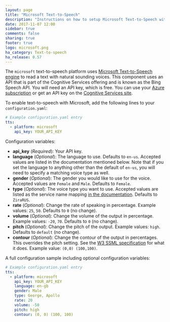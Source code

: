 ```yaml
---
layout: page
title: "Microsoft Text-to-Speech"
description: "Instructions on how to setup Microsoft Text-to-Speech with Home Assistant."
date: 2017-11-07 12:00
sidebar: true
comments: false
sharing: true
footer: true
logo: microsoft.png
ha_category: Text-to-speech
ha_release: 0.57
---
```


The `microsoft` text-to-speech platform uses [Microsoft Text-to-Speech engine](https://docs.microsoft.com/en-us/azure/cognitive-services/speech/home) to read a text with natural sounding voices. This component uses an API that is part of the Cognitive Services offering and is known as the Bing Speech API.
You will need an API key, which is free. You can use your [Azure subscription](https://azure.microsoft.com) or get an API key on the [Cognitive Services site](https://azure.microsoft.com/en-us/try/cognitive-services/). 

To enable text-to-speech with Microsoft, add the following lines to your `configuration.yaml`:

```yaml
# Example configuration.yaml entry
tts:
  - platform: microsoft
    api_key: YOUR_API_KEY
```

Configuration variables:

- **api_key** (*Required*): Your API key.
- **language** (*Optional*): The language to use. Defaults to `en-us`. Accepted values are listed in the documentation mentioned below. Note that if you set the language to anything other than the default of `en-us`, you will need to specify a matching voice type as well.
- **gender** (*Optional*): The gender you would like to use for the voice. Accepted values are `Female` and `Male`. Defaults to `Female`.
- **type** (*Optional*): The voice type you want to use. Accepted values are listed as the service name mapping [in the documentation](https://docs.microsoft.com/en-us/azure/cognitive-services/Speech/api-reference-rest/bingvoiceoutput). Defaults to `ZiraRUS`.
- **rate** (*Optional*): Change the rate of speaking in percentage. Example values: `25`, `50`. Defaults to `0` (no change).
- **volume** (*Optional*): Change the volume of the output in percentage. Example values: `-20`, `70`. Defaults to `0` (no change).
- **pitch** (*Optional*): Change the pitch of the output. Example values: `high`. Defaults to `default` (no change).
- **contour** (*Optional*): Change the contour of the output in percentages. This overrides the pitch setting. See the [W3 SSML specification](http://www.w3.org/TR/speech-synthesis/#pitch_contour) for what it does. Example value: `(0,0) (100,100)`.

A full configuration sample including optional configuration variables:

```yaml
# Example configuration.yaml entry
tts:
  - platform: microsoft
    api_key: YOUR_API_KEY
    language: en-gb
    gender: Male
    type: George, Apollo
    rate: 20
    volume: -50
    pitch: high
    contour: (0, 0) (100, 100)
```
